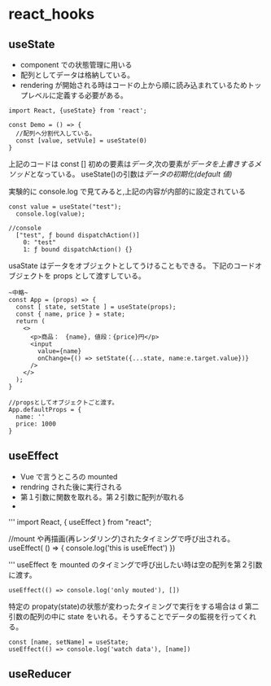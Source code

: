 # react_hooks

## useState

- component での状態管理に用いる
- 配列としてデータは格納している。
- rendering が開始される時はコードの上から順に読み込まれているためトップレベルに定義する必要がある。

```
import React, {useState} from 'react';

const Demo = () => {
  //配列へ分割代入している。
  const [value, setVule] = useState(0)
}
```

上記のコードは const [] 初めの要素は*データ*,次の要素が*データを上書きするメソッド*となっている。
useState()の引数は*データの初期化(default 値)*

実験的に console.log で見てみると,上記の内容が内部的に設定されている

```
const value = useState("test");
  console.log(value);

//console
  ["test", ƒ bound dispatchAction()]
    0: "test"
    1: ƒ bound dispatchAction() {}
```

usaState はデータをオブジェクトとしてうけることもできる。
下記のコードオブジェクトを props として渡すしている。

```
~中略~
const App = (props) => {
  const [ state, setState ] = useState(props);
  const { name, price } = state;
  return (
    <>
      <p>商品：　{name}, 値段：{price}円</p>
      <input
        value={name}
        onChange={() => setState({...state, name:e.target.value})}
      />
    </>
  );
}

//propsとしてオブジェクトごと渡す。
App.defaultProps = {
  name: ''
  price: 1000
}
```

## useEffect

- Vue で言うところの mounted
- rendring された後に実行される
- 第１引数に関数を取れる。第２引数に配列が取れる
-

'''
import React, { useEffect } from "react";

//mount や再描画(再レンダリング)されたタイミングで呼び出される。
useEffect( () => {
console.log('this is useEffect')
})

'''
useEffect を mounted のタイミングで呼び出したい時は空の配列を第２引数に渡す。

```
useEffect(() => console.log('only mouted'), [])
```

特定の propaty(state)の状態が変わったタイミングで実行をする場合は d 第二引数の配列の中に state をいれる。そうすることでデータの監視を行ってくれる。

```
const [name, setName] = useState;
useEffect(() => console.log('watch data'), [name])
```

## useReducer
